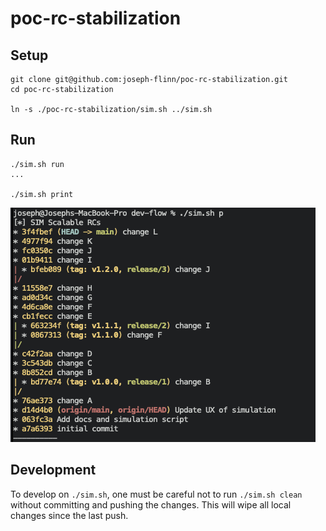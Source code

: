 # poc-rc-stabilization

## Setup

```
git clone git@github.com:joseph-flinn/poc-rc-stabilization.git
cd poc-rc-stabilization

ln -s ./poc-rc-stabilization/sim.sh ../sim.sh
```


## Run
```
./sim.sh run
...

./sim.sh print
```

![git branching](assets/git-branching.png)


## Development

To develop on `./sim.sh`, one must be careful not to run `./sim.sh clean` without committing and
pushing the changes. This will wipe all local changes since the last push. 
